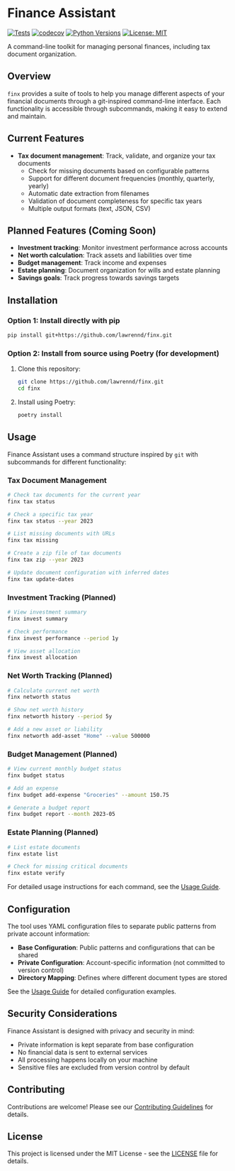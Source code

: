 # Finance Assistant

[![Tests](https://github.com/lawrennd/tax_document_checker/actions/workflows/tests.yml/badge.svg)](https://github.com/lawrennd/tax_document_checker/actions/workflows/tests.yml)
[![codecov](https://codecov.io/gh/lawrennd/tax_document_checker/branch/main/graph/badge.svg)](https://codecov.io/gh/lawrennd/tax_document_checker)
[![Python Versions](https://img.shields.io/pypi/pyversions/tax-document-checker.svg)](https://pypi.org/project/tax-document-checker/)
[![License: MIT](https://img.shields.io/badge/License-MIT-yellow.svg)](https://opensource.org/licenses/MIT)

A command-line toolkit for managing personal finances, including tax document organization.

## Overview

`finx` provides a suite of tools to help you manage different aspects of your financial documents through a git-inspired command-line interface. Each functionality is accessible through subcommands, making it easy to extend and maintain.

## Current Features

- **Tax document management**: Track, validate, and organize your tax documents
  - Check for missing documents based on configurable patterns
  - Support for different document frequencies (monthly, quarterly, yearly)
  - Automatic date extraction from filenames
  - Validation of document completeness for specific tax years
  - Multiple output formats (text, JSON, CSV)

## Planned Features (Coming Soon)

- **Investment tracking**: Monitor investment performance across accounts
- **Net worth calculation**: Track assets and liabilities over time
- **Budget management**: Track income and expenses
- **Estate planning**: Document organization for wills and estate planning
- **Savings goals**: Track progress towards savings targets

## Installation

### Option 1: Install directly with pip
```bash
pip install git+https://github.com/lawrennd/finx.git
```

### Option 2: Install from source using Poetry (for development)
1. Clone this repository:
   ```bash
   git clone https://github.com/lawrennd/finx.git
   cd finx
   ```

2. Install using Poetry:
   ```bash
   poetry install
   ```

## Usage

Finance Assistant uses a command structure inspired by `git` with subcommands for different functionality:

### Tax Document Management

```bash
# Check tax documents for the current year
finx tax status

# Check a specific tax year
finx tax status --year 2023

# List missing documents with URLs
finx tax missing

# Create a zip file of tax documents
finx tax zip --year 2023

# Update document configuration with inferred dates
finx tax update-dates
```

### Investment Tracking (Planned)

```bash
# View investment summary
finx invest summary

# Check performance
finx invest performance --period 1y

# View asset allocation
finx invest allocation
```

### Net Worth Tracking (Planned)

```bash
# Calculate current net worth
finx networth status

# Show net worth history
finx networth history --period 5y

# Add a new asset or liability
finx networth add-asset "Home" --value 500000
```

### Budget Management (Planned)

```bash
# View current monthly budget status
finx budget status

# Add an expense
finx budget add-expense "Groceries" --amount 150.75

# Generate a budget report
finx budget report --month 2023-05
```

### Estate Planning (Planned)

```bash
# List estate documents
finx estate list

# Check for missing critical documents
finx estate verify
```

For detailed usage instructions for each command, see the [Usage Guide](docs/usage.md).

## Configuration

The tool uses YAML configuration files to separate public patterns from private account information:

- **Base Configuration**: Public patterns and configurations that can be shared
- **Private Configuration**: Account-specific information (not committed to version control)
- **Directory Mapping**: Defines where different document types are stored

See the [Usage Guide](docs/usage.md) for detailed configuration examples.

## Security Considerations

Finance Assistant is designed with privacy and security in mind:

- Private information is kept separate from base configuration
- No financial data is sent to external services
- All processing happens locally on your machine
- Sensitive files are excluded from version control by default

## Contributing

Contributions are welcome! Please see our [Contributing Guidelines](CONTRIBUTING.md) for details.

## License

This project is licensed under the MIT License - see the [LICENSE](LICENSE) file for details.